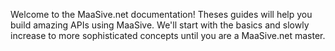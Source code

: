 Welcome to the MaaSive.net documentation!  Theses guides will help you build amazing APIs using MaaSive.  We'll start with the basics and slowly increase to more sophisticated concepts until you are a MaaSive.net master.